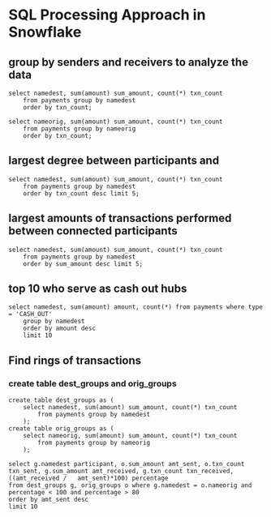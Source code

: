 # SQL Processing Approach in Snowflake

## group by senders and receivers to analyze the data 

	select namedest, sum(amount) sum_amount, count(*) txn_count 
		from payments group by namedest 
	    order by txn_count;
	    
	select nameorig, sum(amount) sum_amount, count(*) txn_count 
		from payments group by nameorig 
	    order by txn_count;
	

##  largest degree between participants and 
	select namedest, sum(amount) sum_amount, count(*) txn_count 
		from payments group by namedest 
	    order by txn_count desc limit 5;


## largest amounts of transactions performed between connected participants
	select namedest, sum(amount) sum_amount, count(*) txn_count 
		from payments group by namedest 
	    order by sum_amount desc limit 5;
	
## top 10 who serve as cash out hubs
	select namedest, sum(amount) amount, count(*) from payments where type = 'CASH_OUT' 
		group by namedest
	    order by amount desc
		limit 10


## Find rings of transactions
### create table dest_groups and orig_groups
	create table dest_groups as (
		select namedest, sum(amount) sum_amount, count(*) txn_count 
			from payments group by namedest
	    );
	create table orig_groups as (
		select nameorig, sum(amount) sum_amount, count(*) txn_count 
			from payments group by nameorig
	    );
	
	select g.namedest participant, o.sum_amount amt_sent, o.txn_count txn_sent, g.sum_amount amt_received, g.txn_count txn_received, ((amt_received / 	amt_sent)*100) percentage
	from dest_groups g, orig_groups o where g.namedest = o.nameorig and percentage < 100 and percentage > 80
	order by amt_sent desc
	limit 10


